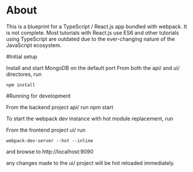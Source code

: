 # About
This is a blueprint for a TypeScript / React.js app bundled with webpack. It is not complete. Most tutorials with React.js use ES6 and other tutorials using TypeScript are outdated due to the ever-changing nature of the JavaScript ecosystem.

#Initial setup

Install and start MongoDB on the default port
From both the api/ and ui/ directores, run

    npm install 

#Running for development

From the backend project api/ run npm start

To start the webpack dev instance with hot module replacement, run

From the frontend project ui/ run 

	webpack-dev-server --hot --inline
	
and browse to http://localhost:9090

any changes made to the ui/ project will be hot reloaded immediately.


